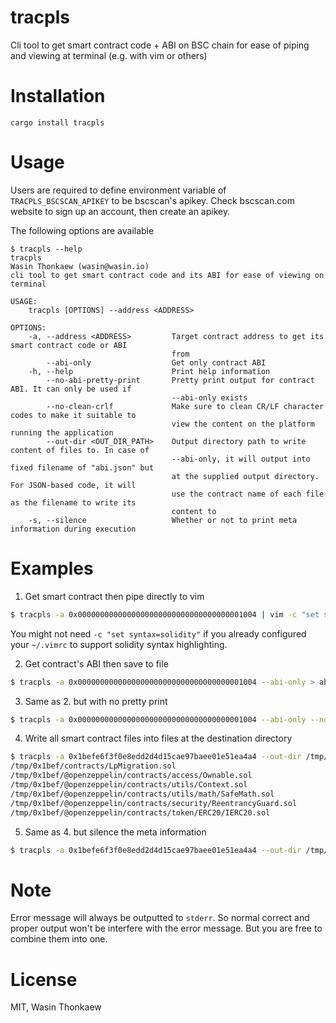 # tracpls
Cli tool to get smart contract code + ABI on BSC chain for ease of piping and viewing at terminal (e.g. with vim or others)

# Installation

```
cargo install tracpls
```

# Usage

Users are required to define environment variable of `TRACPLS_BSCSCAN_APIKEY` to
be bscscan's apikey. Check bscscan.com website to sign up an account, then
create an apikey.

The following options are available

```
$ tracpls --help
tracpls 
Wasin Thonkaew (wasin@wasin.io)
cli tool to get smart contract code and its ABI for ease of viewing on terminal

USAGE:
    tracpls [OPTIONS] --address <ADDRESS>

OPTIONS:
    -a, --address <ADDRESS>         Target contract address to get its smart contract code or ABI
                                    from
        --abi-only                  Get only contract ABI
    -h, --help                      Print help information
        --no-abi-pretty-print       Pretty print output for contract ABI. It can only be used if
                                    --abi-only exists
        --no-clean-crlf             Make sure to clean CR/LF character codes to make it suitable to
                                    view the content on the platform running the application
        --out-dir <OUT_DIR_PATH>    Output directory path to write content of files to. In case of
                                    --abi-only, it will output into fixed filename of "abi.json" but
                                    at the supplied output directory. For JSON-based code, it will
                                    use the contract name of each file as the filename to write its
                                    content to
    -s, --silence                   Whether or not to print meta information during execution
```

# Examples

1. Get smart contract then pipe directly to vim

```bash
$ tracpls -a 0x0000000000000000000000000000000000001004 | vim -c "set syntax=solidity" -
```

You might not need `-c "set syntax=solidity"` if you already configured your
`~/.vimrc` to support solidity syntax highlighting.

2. Get contract's ABI then save to file

```bash
$ tracpls -a 0x0000000000000000000000000000000000001004 --abi-only > abi.json
```

3. Same as 2. but with no pretty print

```bash
$ tracpls -a 0x0000000000000000000000000000000000001004 --abi-only --no-abi-pretty-print > abi.json
```

4. Write all smart contract files into files at the destination directory

```bash
$ tracpls -a 0x1befe6f3f0e8edd2d4d15cae97baee01e51ea4a4 --out-dir /tmp/0x1bef
/tmp/0x1bef/contracts/LpMigration.sol
/tmp/0x1bef/@openzeppelin/contracts/access/Ownable.sol
/tmp/0x1bef/@openzeppelin/contracts/utils/Context.sol
/tmp/0x1bef/@openzeppelin/contracts/utils/math/SafeMath.sol
/tmp/0x1bef/@openzeppelin/contracts/security/ReentrancyGuard.sol
/tmp/0x1bef/@openzeppelin/contracts/token/ERC20/IERC20.sol
```

5. Same as 4. but silence the meta information

```bash
$ tracpls -a 0x1befe6f3f0e8edd2d4d15cae97baee01e51ea4a4 --out-dir /tmp/0x1bef -s
```

# Note

Error message will always be outputted to `stderr`. So normal correct and proper
output won't be interfere with the error message. But you are free to combine
them into one.

# License
MIT, Wasin Thonkaew
